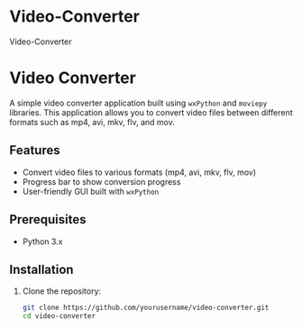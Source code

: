 # Video-Converter
Video-Converter

# Video Converter

A simple video converter application built using `wxPython` and `moviepy` libraries. This application allows you to convert video files between different formats such as mp4, avi, mkv, flv, and mov.

## Features
- Convert video files to various formats (mp4, avi, mkv, flv, mov)
- Progress bar to show conversion progress
- User-friendly GUI built with `wxPython`
## Prerequisites
- Python 3.x
## Installation
1. Clone the repository:

   ```sh
   git clone https://github.com/yourusername/video-converter.git
   cd video-converter
